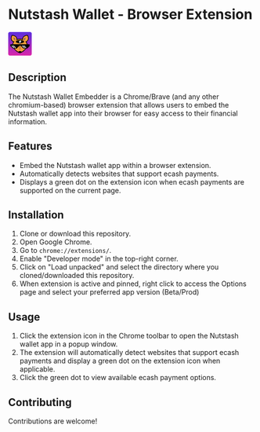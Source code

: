 # Nutstash Wallet - Browser Extension

![Extension Icon](images/icon48.png)

## Description

The Nutstash Wallet Embedder is a Chrome/Brave (and any other chromium-based) browser extension that allows users to embed the Nutstash wallet app into their browser for easy access to their financial information.

## Features

- Embed the Nutstash wallet app within a browser extension.
- Automatically detects websites that support ecash payments.
- Displays a green dot on the extension icon when ecash payments are supported on the current page.

## Installation

1. Clone or download this repository.
2. Open Google Chrome.
3. Go to `chrome://extensions/`.
4. Enable "Developer mode" in the top-right corner.
5. Click on "Load unpacked" and select the directory where you cloned/downloaded this repository.
6. When extension is active and pinned, right click to access the Options page and select your preferred app version (Beta/Prod)

## Usage

1. Click the extension icon in the Chrome toolbar to open the Nutstash wallet app in a popup window.
2. The extension will automatically detect websites that support ecash payments and display a green dot on the extension icon when applicable.
3. Click the green dot to view available ecash payment options.

## Contributing

Contributions are welcome!

